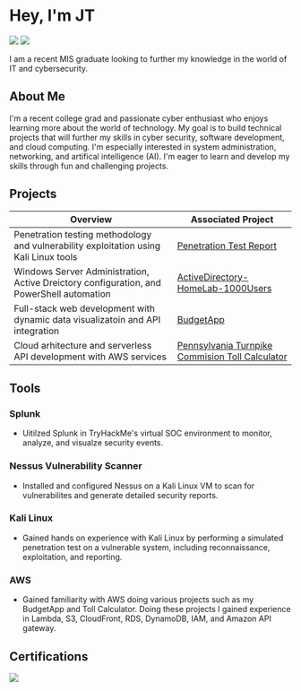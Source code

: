 # Hey, I'm JT
<a href="www.linkedin.com/in/joseph-thomas-gorman"><img src="https://img.shields.io/badge/-LinkedIn-0072b1?&style=for-the-badge&logo=linkedin&logoColor=white" /></a>
<a href="https://medium.com/@josephtom516"><img src="https://img.shields.io/badge/-Medium-000000?&style=for-the-badge&logo=medium&logoColor=white" /></a>

I am a recent MIS graduate looking to further my knowledge in the world of IT and cybersecurity. 

## About Me

I'm a recent college grad and passionate cyber enthusiast who enjoys learning more about the world of technology. My goal is to build technical projects that will further my skills in cyber security, software development, and cloud computing. I'm especially interested in system administration, networking, and artifical intelligence (AI). I'm eager to learn and develop my skills through fun and challenging projects. 


## Projects
| Overview                                                                                 | Associated Project         |
|-----------------------------------------------|----------------------------|
| Penetration testing methodology and vulnerability exploitation using Kali Linux tools    | <a href="https://github.com/JT-Gorman/Undergrad-Penetration-Test-Report">Penetration Test Report</a> |
| Windows Server Administration, Active Dreictory configuration, and PowerShell automation | <a href="https://github.com/JT-Gorman/ActiveDirectory-HomeLab-1000Users/blob/main/README.md">ActiveDirectory-HomeLab-1000Users</a> |
| Full-stack web development with dynamic data visualizatoin and API integration           | <a href="https://github.com/JT-Gorman/BudgetApp/blob/main/README.md">BudgetApp</a> |
| Cloud arhitecture and serverless API development with AWS services                       | <a href="https://github.com/JT-Gorman/Pennsylvania-Turnpike-Commision-Toll-Calculator/blob/main/README.md">Pennsylvania Turnpike Commision Toll Calculator</a> |

## Tools
### Splunk
- Uitilzed Splunk in TryHackMe's virtual SOC environment to monitor, analyze, and visualze security events.
  
### Nessus Vulnerability Scanner
- Installed and configured Nessus on a Kali Linux VM to scan for vulnerabilites and generate detailed security reports.
  
### Kali Linux
- Gained hands on experience with Kali Linux by performing a simulated penetration test on a vulnerable system, including reconnaissance, exploitation, and reporting.

### AWS
- Gained familiarity with AWS doing various projects such as my BudgetApp and Toll Calculator. Doing these projects I gained experience in Lambda, S3, CloudFront, RDS, DynamoDB, IAM, and Amazon API gateway.

## Certifications
<div>
<img src="https://img.shields.io/badge/-Security%2B-FF0000?&style=for-the-badge&logo=CompTIA&logoColor=white"/>
</div>

